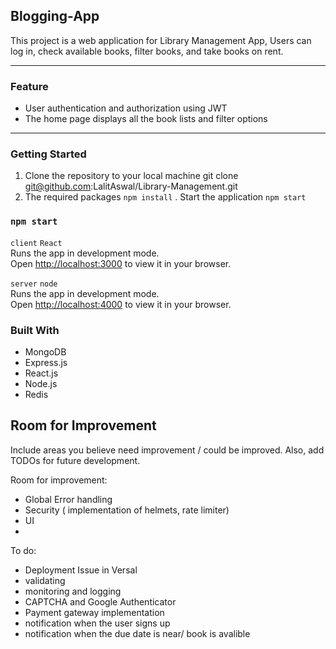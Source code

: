 ## Blogging-App

This project is a web application for  Library Management App, Users can log in, check available books, filter books, and take books on rent.


---
### Feature
- User authentication and authorization using JWT
- The home page displays all the book lists and filter options

---
### Getting Started
1. Clone the repository to your local machine
  git clone git@github.com:LalitAswal/Library-Management.git
2.  The required packages
  `npm install`
. Start the application `npm start`
### `npm start`
 `client`  `React`\
Runs the app in development mode.\
Open [http://localhost:3000](http://localhost:3000) to view it in your browser.



 `server`  `node`\
Runs the app in development mode.\
Open [http://localhost:4000](http://localhost:4000) to view it in your browser.

### Built With
- MongoDB
- Express.js
- React.js
- Node.js
- Redis

## Room for Improvement

Include areas you believe need improvement / could be improved. Also, add TODOs for future development.

Room for improvement:

-   Global Error handling
-   Security ( implementation of helmets, rate limiter)
-   UI
-   

To do:
-   Deployment Issue in Versal
-   validating
-   monitoring and logging
-   CAPTCHA and Google Authenticator
-   Payment gateway implementation
-   notification when the  user signs up
-   notification when the due date is near/ book is avalible 
  
  

